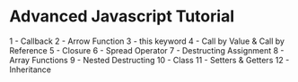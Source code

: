 # Advanced Javascript Tutorial

1 - Callback
2 - Arrow Function
3 - this keyword
4 - Call by Value & Call by Reference
5 - Closure
6 - Spread Operator
7 - Destructing Assignment
8 - Array Functions
9 - Nested Destructing
10 - Class
11 - Setters & Getters
12 - Inheritance

